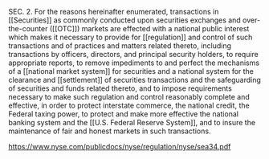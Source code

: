 
SEC. 2. For the reasons hereinafter enumerated, transactions in [[Securities]] as commonly conducted upon securities exchanges and over-the-counter ([[OTC]]) markets are effected with a national public interest which makes it necessary to provide for [[regulation]] and control of such transactions and of practices and matters related thereto, including transactions by officers, directors, and principal security holders, to require appropriate reports, to remove impediments to and perfect the mechanisms of a [[national market system]] for securities and a national system for the clearance and [[settlement]] of securities transactions and the safeguarding of securities and funds related thereto, and to impose requirements necessary to make such regulation and control reasonably complete and effective, in order to protect interstate commerce, the national credit, the Federal taxing power, to protect and make more effective the national banking system and the [[U.S. Federal Reserve System]], and to insure the maintenance of fair and honest markets in such transactions.

https://www.nyse.com/publicdocs/nyse/regulation/nyse/sea34.pdf